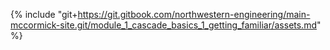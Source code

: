 {% include "git+https://git.gitbook.com/northwestern-engineering/main-mccormick-site.git/module_1_cascade_basics_1_getting_familiar/assets.md" %}

